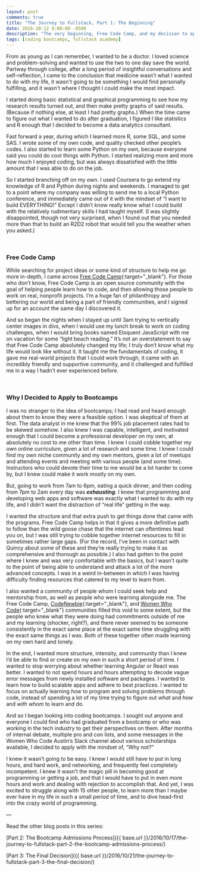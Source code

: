 ```yaml
---
layout: post
comments: true
title: "The Journey to Fullstack, Part 1: The Beginning"
date: 2016-10-12 9:00:00 -0500
description: "The very beginning, Free Code Camp, and my decision to apply to bootcamps"
tags: [coding bootcamps, fullstack academy]
---
```


From as young as I can remember, I wanted to be a doctor. I loved science and problem-solving and wanted to use the two to one day save the world. Partway through college, after a long period of insightful conversations and self-reflection, I came to the conclusion that medicine wasn’t what I wanted to do with my life, it wasn't going to be something I would find personally fulfilling, and it wasn't where I thought I could make the most impact.

I started doing basic statistical and graphical programming to see how my research results turned out, and then make pretty graphs of said results. (Because if nothing else, at least I had pretty graphs.) When the time came to figure out what I wanted to do after graduation, I figured I like statistics and R enough that I decided to become a data analytics consultant.

Fast forward a year, during which I learned more R, some SQL, and some SAS. I wrote some of my own code, and quality checked other people’s codes. I also started to learn some Python on my own, because everyone said you could do cool things with Python. I started realizing more and more how much I enjoyed coding, but was always dissatisfied with the little amount that I was able to do on the job.

So I started branching off on my own. I used Coursera to go extend my knowledge of R and Python during nights and weekends. I managed to get to a point where my company was willing to send me to a local Python conference, and immediately came out of it with the mindset of “I want to build EVERYTHING!” Except I didn’t know really know what I could build with the relatively rudimentary skills I had taught myself. (I was slightly disappointed, though not very surprised, when I found out that you needed more than that to build an R2D2 robot that would tell you the weather when you asked.)

<br/>

### Free Code Camp

While searching for project ideas or some kind of structure to help me go more in-depth, I came across [Free Code Camp](https://www.freecodecamp.com/){:target="_blank"}. For those who don’t know, Free Code Camp is an open source community with the goal of helping people learn how to code, and then allowing those people to work on real, nonprofit projects. I’m a huge fan of philanthropy and bettering our world and being a part of friendly communities, and I signed up for an account the same day I discovered it.

And so began the nights when I stayed up until 3am trying to vertically center images in divs, when I would use my lunch break to work on coding challenges, when I would bring books named Eloquent JavaScript with me on vacation for some “light beach reading.” It’s not an overstatement to say that Free Code Camp absolutely changed my life; I truly don’t know what my life would look like without it. It taught me the fundamentals of coding, it gave me real-world projects that I could work through, it came with an incredibly friendly and supportive community, and it challenged and fulfilled me in a way I hadn’t ever experienced before.

<br/>

### Why I Decided to Apply to Bootcamps

I was no stranger to the idea of bootcamps; I had read and heard enough about them to know they were a feasible option. I was skeptical of them at first. The data analyst in me knew that the 99% job placement rates had to be skewed somehow. I also knew I was capable, intelligent, and motivated enough that I could become a professional developer on my own, at absolutely no cost to me other than time. I knew I could cobble together my own online curriculum, given a lot of research and some time. I knew I could find my own niche community and my own mentors, given a lot of meetups and attending events and meeting with various people (and some time). Instructors who could devote their time to me would be a lot harder to come by, but I knew could make it work mostly on my own.

But, going to work from 7am to 6pm, eating a quick dinner, and then coding from 7pm to 2am every day was **_exhausting_**. I knew that programming and developing web apps and software was exactly what I wanted to do with my life, and I didn’t want the distraction of “real life” getting in the way.

I wanted the structure and that extra push to get things done that came with the programs. Free Code Camp helps in that it gives a more definitive path to follow than the wild goose chase that the internet can oftentimes lead you on, but I was still trying to cobble together internet resources to fill in sometimes rather large gaps. (For the record, I’ve been in contact with Quincy about some of these and they’re really trying to make it as comprehensive and thorough as possible.) I also had gotten to the point where I knew and was very comfortable with the basics, but I wasn’t quite to the point of being able to understand and attack a lot of the more advanced concepts. I was in a weird in-between in which I was having difficulty finding resources that catered to my level to learn from.

I also wanted a community of people whom I could seek help and mentorship from, as well as people who were learning alongside me. The Free Code Camp, [CodeNewbie](http://www.codenewbie.org/){:target="_blank"}, and [Women Who Code](https://www.womenwhocode.com/){:target="_blank"} communities filled this void to some extent, but the people who knew what they were doing had commitments outside of me and my learning (shocker, right?), and there never seemed to be someone consistently in the exact same place at the exact same time struggling with the exact same things as I was. Both of these together often made learning on my own hard and lonely.

In the end, I wanted more structure, intensity, and community than I knew I’d be able to find or create on my own in such a short period of time. I wanted to stop worrying about whether learning Angular or React was better. I wanted to not spend hours and hours attempting to decode vague error messages from newly installed software and packages. I wanted to learn how to build scalable apps and adhere to best practices. I wanted to focus on actually learning *how* to program and solving problems through code, instead of spending a lot of my time trying to figure out *what* and *how* and *with whom* to learn and do.

And so I began looking into coding bootcamps. I sought out anyone and everyone I could find who had graduated from a bootcamp or who was working in the tech industry to get their perspectives on them. After months of internal debate, multiple pro and con lists, and some messages in the Women Who Code Austin’s Slack channel about various scholarships available, I decided to apply with the mindset of, “Why not?”

I knew it wasn’t going to be easy. I knew I would still have to put in long hours, and hard work, and networking, and frequently feel completely incompetent. I knew it wasn’t the magic pill in becoming good at programming or getting a job, and that I would have to put in even more hours and work and dealing with rejection to accomplish that. And yet, I was excited to struggle along with 15 other people, to learn more than I maybe ever have in my life in such a small period of time, and to dive head-first into the crazy world of programming.

—

Read the other blog posts in this series:

[Part 2: The Bootcamp Admissions Process]({{ base.url }}/2016/10/17/the-journey-to-fullstack-part-2-the-bootcamp-admissions-process/)

[Part 3: The Final Decision]({{ base.url }}/2016/10/21/the-journey-to-fullstack-part-3-the-final-decision/)
